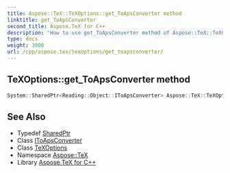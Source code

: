 ```yaml
---
title: Aspose::TeX::TeXOptions::get_ToApsConverter method
linktitle: get_ToApsConverter
second_title: Aspose.TeX for C++
description: 'How to use get_ToApsConverter method of Aspose::TeX::TeXOptions class in C++.'
type: docs
weight: 3000
url: /cpp/aspose.tex/texoptions/get_toapsconverter/
---
```

## TeXOptions::get_ToApsConverter method




```cpp
System::SharedPtr<Reading::Object::IToApsConverter> Aspose::TeX::TeXOptions::get_ToApsConverter() const
```

## See Also

* Typedef [SharedPtr](../../../system/sharedptr/)
* Class [IToApsConverter](../../../aspose.tex.reading.object/itoapsconverter/)
* Class [TeXOptions](../)
* Namespace [Aspose::TeX](../../)
* Library [Aspose.TeX for C++](../../../)
